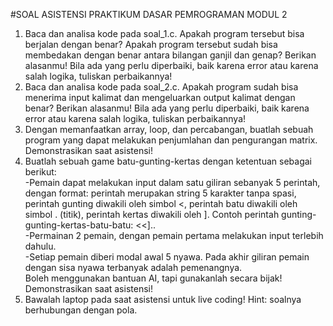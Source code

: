 
#SOAL ASISTENSI PRAKTIKUM DASAR PEMROGRAMAN MODUL 2
1. Baca dan analisa kode pada soal_1.c. Apakah program tersebut bisa berjalan dengan benar? Apakah program tersebut sudah bisa membedakan dengan benar antara bilangan ganjil dan genap? Berikan alasanmu! Bila ada yang perlu diperbaiki, baik karena error atau karena salah logika, tuliskan perbaikannya!
2. Baca dan analisa kode pada soal_2.c. Apakah program sudah bisa menerima input kalimat dan mengeluarkan output kalimat dengan benar? Berikan alasanmu! Bila ada yang perlu diperbaiki, baik karena error atau karena salah logika, tuliskan perbaikannya!
3. Dengan memanfaatkan array, loop, dan percabangan, buatlah sebuah program yang dapat melakukan penjumlahan dan pengurangan matrix. Demonstrasikan saat asistensi!
4. Buatlah sebuah game batu-gunting-kertas dengan ketentuan sebagai berikut:<br>
   -Pemain dapat melakukan input dalam satu giliran sebanyak 5 perintah, dengan format: perintah merupakan string 5 karakter tanpa spasi, perintah gunting diwakili oleh simbol <, perintah batu diwakili oleh simbol . (titik), perintah kertas diwakili oleh ]. Contoh perintah gunting-gunting-kertas-batu-batu: <<].. <br>
   -Permainan 2 pemain, dengan pemain pertama melakukan input terlebih dahulu. <br>
   -Setiap pemain diberi modal awal 5 nyawa. Pada akhir giliran pemain dengan sisa nyawa terbanyak adalah pemenangnya. <br>
Boleh menggunakan bantuan AI, tapi gunakanlah secara bijak! Demonstrasikan saat asistensi!
5. Bawalah laptop pada saat asistensi untuk live coding! Hint: soalnya berhubungan dengan pola.

